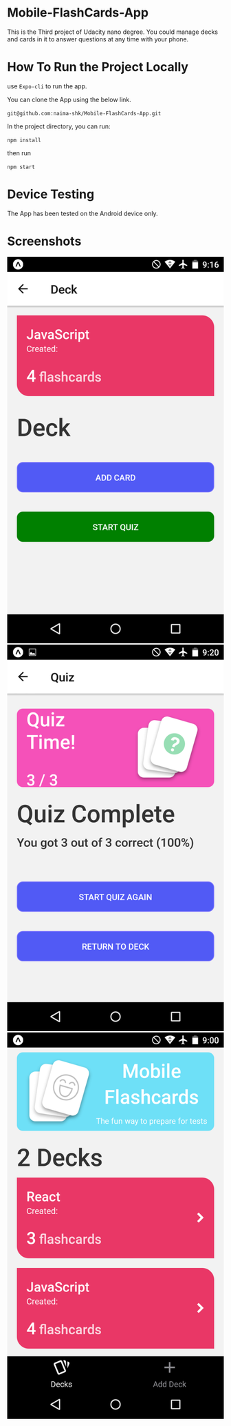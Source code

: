 # Mobile-FlashCards-App

This is the Third project of Udacity nano degree. You could manage decks and cards in it to answer questions at any time with your phone.

# How To Run the Project Locally

use `Expo-cli` to run the app.

You can clone the App using the below link.

`git@github.com:naima-shk/Mobile-FlashCards-App.git`

In the project directory, you can run:

`npm install`

then run

`npm start`

# Device Testing

The App has been tested on the Android device only.

# Screenshots

![](images/deck1.png)
![](images/deck2.png)
![](images/deck3.png)
